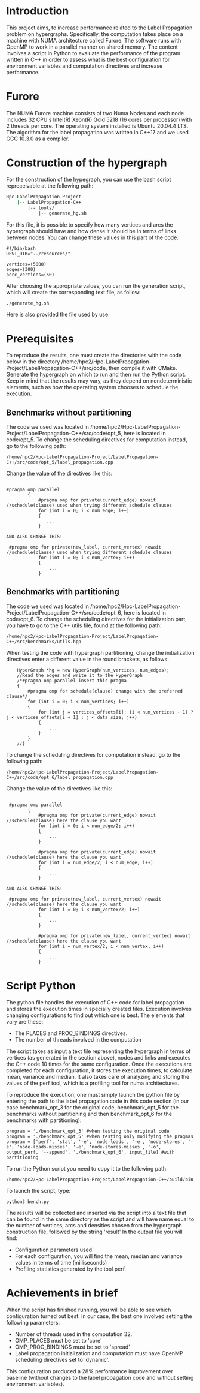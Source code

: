 # Introduction

This project aims, to increase performance related to the Label Propagation problem on hypergraphs.
Specifically, the computation takes place on a machine with NUMA architecture called Furore.
The software runs with OpenMP to work in a parallel manner on shared memory.
The content involves a script in Python to evaluate the performance of the program written in C++ in order to assess what is the best configuration for environment variables and computation directives and increase performance.

# Furore

The NUMA Furore machine consists of two Numa Nodes and each node includes 32 CPU s Intel(R) Xeon(R) Gold 5218
(16 cores per processor) with 2 threads per core.
The operating system installed is Ubuntu 20.04.4 LTS.
The algorithm for the label propagation was written in
C++17 and we used GCC 10.3.0 as a compiler.

# Construction of the hypergraph

For the construction of the hypegraph, you can use the bash script repreceivable at the following path:

``` bash
Hpc-LabelPropagation-Project
    |-- LabelPropagation-C++
        |-- tools/
            |-- generate_hg.sh
```   

For this file, it is possible to specify how many vertices and arcs the hypergraph should have and how dense it should be in terms of links between nodes.
You can change these values in this part of the code:

```
#!/bin/bash
DEST_DIR="../resources/"

vertices=(5000)
edges=(300)
perc_vertices=(50)
```

After choosing the appropriate values, you can run the generation script, which will create the corresponding text file, as follow:
```
./generate_hg.sh
 ```

Here is also provided the file used by use.

# Prerequisites

To reproduce the results, one must create the directories with the code below in the directory /home/hpc2/Hpc-LabelPropagation-Project/LabelPropagation-C++/src/code, then compile it with CMake. Generate the hypergraph on which to run and then run the Python script.
Keep in mind that the results may vary, as they depend on nondeterministic elements, such as how the operating system chooses to schedule the execution.

## Benchmarks without partitioning 

The code we used was located in /home/hpc2/Hpc-LabelPropagation-Project/LabelPropagation-C++/src/code/opt_5, here is located in code\opt_5.
To change the scheduling directives for computation instead, go to the following path:
```
/home/hpc2/Hpc-LabelPropagation-Project/LabelPropagation-C++/src/code/opt_5/label_propagation.cpp
```
Change the value of the directives like this:
```

#pragma omp parallel
        {
            #pragma omp for private(current_edge) nowait //schedule(clause) used when trying different schedule clauses
            for (int i = 0; i < num_edge; i++)
            {
               ...
            }

AND ALSO CHANGE THIS!

 #pragma omp for private(new_label, current_vertex) nowait //schedule(clause) used when trying different schedule clauses
            for (int i = 0; i < num_vertex; i++)
            {
                ...
            }
```

## Benchmarks with partitioning

The code we used was located in /home/hpc2/Hpc-LabelPropagation-Project/LabelPropagation-C++/src/code/opt_6,  here is located in code\opt_6.
To change the scheduling directives for the initialization part, you have to go to the C++ utils file, found at the following path:
 ```
 /home/hpc2/Hpc-LabelPropagation-Project/LabelPropagation-C++/src/benchmarks/utils.hpp
 ```

When testing the code with hypergraph partitioning, change the initialization directives enter a different value in the round brackets, as follows:
```
	HyperGraph *hg = new HyperGraph(num_vertices, num_edges);
	//Read the edges and write it to the HyperGraph	
	/*#pragma omp parallel insert this pragma
	{
		#pragma omp for schedule(clause) change with the preferred clause*/ 
		for (int i = 0; i < num_vertices; i++)
		{
			for (int j = vertices_offsets[i]; (i < num_vertices - 1) ? j < vertices_offsets[i + 1] : j < data_size; j++)
			{
				...
			}
		}
	//}
```

To change the scheduling directives for computation instead, go to the following path:
```
/home/hpc2/Hpc-LabelPropagation-Project/LabelPropagation-C++/src/code/opt_6/label_propagation.cpp
```
Change the value of the directives like this:
```

 #pragma omp parallel
        {
            #pragma omp for private(current_edge) nowait //schedule(clause) here the clause you want
            for (int i = 0; i < num_edge/2; i++)
            {
                ...
            }

            #pragma omp for private(current_edge) nowait //schedule(clause) here the clause you want
            for (int i = num_edge/2; i < num_edge; i++)
            {
                ...
            }

AND ALSO CHANGE THIS!

 #pragma omp for private(new_label, current_vertex) nowait //schedule(clause) here the clause you want
            for (int i = 0; i < num_vertex/2; i++)
            {
                ...
            }

            #pragma omp for private(new_label, current_vertex) nowait //schedule(clause) here the clause you want
            for (int i = num_vertex/2; i < num_vertex; i++)
            {
                ...
            }
```

# Script Python 

The python file handles the execution of C++ code for label propagation and stores the execution times in specially created files.
Execution involves changing configurations to find out which one is best. The elements that vary are these:
- The PLACES and PROC_BINDINGS directives.
- The number of threads involved in the computation

The script takes as input a text file representing the hypergraph in terms of vertices (as generated in the section above), nodes and links and executes the C++ code 10 times for the same configuration.
Once the executions are completed for each configuration, it stores the execution times, to calculate mean, variance and median.
It also takes care of analyzing and storing the values of the perf tool, which is a profiling tool for numa architectures.

To reproduce the execution, one must simply launch the python file by entering the path to the label propagation code in this code section (in our case benchmark_opt_3 for the original code, benchmark_opt_5 for the benchmarks without partitioning and then benchmark_opt_6 for the benchmarks with partitioning):

 ```
 program = './benchmark_opt_3' #when testing the original code
 program = './benchmark_opt_5' #when testing only modifying the pragmas
 program = ['perf', 'stat', '-e', 'node-loads', '-e', 'node-stores', '-e', 'node-loads-misses', '-e', 'node-stores-misses', '-o', output_perf, '--append', './benchmark_opt_6', input_file] #with partitioning
 ```

 To run the Python script you need to copy it to the following path:
 ```
 /home/hpc2/Hpc-LabelPropagation-Project/LabelPropagation-C++/build/bin
 ```
 To launch the script, type:
 ```
 python3 bench.py
 ```

The results will be collected and inserted via the script into a text file that can be found in the same directory as the script and will have name equal to the number of vertices, arcs and densities chosen from the hypergraph construction file, followed by the string 'result'
In the output file you will find:
- Configuration parameters used
- For each configuration, you will find the mean, median and variance values in terms of time (milliseconds)
- Profiling statistics generated by the tool perf.

# Achievements in brief

When the script has finished running, you will be able to see which configuration turned out best.
In our case, the best one involved setting the following parameters:
- Number of threads used in the computation 32.
- OMP_PLACES must be set to 'core'
- OMP_PROC_BINDINGS must be set to 'spread'
- Label propagation initialization and computation must have OpenMP scheduling directives set to 'dynamic'.


This configuration produced a 28% performance improvement over baseline (without changes to the label propagation code and without setting environment variables).
 